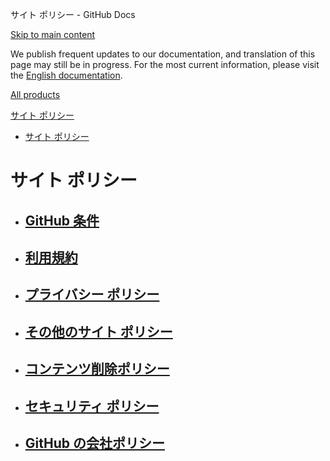 サイト ポリシー - GitHub Docs

[Skip to main content](#main-content)

We publish frequent updates to our documentation, and translation of this page may still be in progress. For the most current information, please visit the [English documentation](/en).

[All products](/ja)

[サイト ポリシー](/ja/site-policy)

* [サイト ポリシー](/ja/site-policy)

サイト ポリシー
==========

* [GitHub 条件](/ja/site-policy/github-terms)
  ----------

* [利用規約](/ja/site-policy/acceptable-use-policies)
  ----------

* [プライバシー ポリシー](/ja/site-policy/privacy-policies)
  ----------

* [その他のサイト ポリシー](/ja/site-policy/other-site-policies)
  ----------

* [コンテンツ削除ポリシー](/ja/site-policy/content-removal-policies)
  ----------

* [セキュリティ ポリシー](/ja/site-policy/security-policies)
  ----------

* [GitHub の会社ポリシー](/ja/site-policy/github-company-policies)
  ----------
